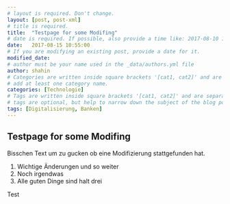 ```yaml
---
# layout is required. Don't change.
layout: [post, post-xml]
# title is required.
title:  "Testpage for some Modifing"
# date is required. If possible, also provide a time like: 2017-08-10 10:25:00.
date:   2017-08-15 10:55:00 
# If you are modifying an existing post, provide a date for it.
modified_date: 
# author must be your name used in the _data/authors.yml file
author: shahin
# Categories are written inside square brackets '[cat1, cat2]' and are separated by comma.
# add at least one category name.
categories: [Technologie]
# Tags are written inside square brackets '[cat1, cat2]' and are separated by comma.
# tags are optional, but help to narrow down the subject of the blog post
tags: [Digitalisierung, Banken]
---
```

## Testpage for some Modifing

Bisschen Text um zu gucken ob eine Modifizierung stattgefunden hat.
1. Wichtige Änderungen und so weiter
2. Noch irgendwas 
3. Alle guten Dinge sind halt drei

Test
